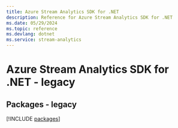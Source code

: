 ```yaml
---
title: Azure Stream Analytics SDK for .NET
description: Reference for Azure Stream Analytics SDK for .NET
ms.date: 05/29/2024
ms.topic: reference
ms.devlang: dotnet
ms.service: stream-analytics
---
```

# Azure Stream Analytics SDK for .NET - legacy
## Packages - legacy
[!INCLUDE [packages](stream-analytics-index.md)]